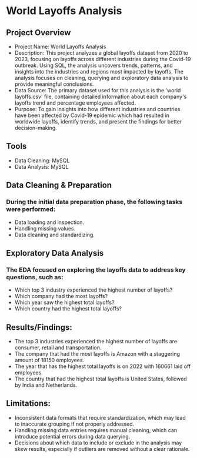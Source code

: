 # World Layoffs Analysis
## Project Overview

- Project Name: World Layoffs Analysis
- Description: This project analyzes a global layoffs dataset from 2020 to 2023, focusing on layoffs across different industries during the Covid-19 outbreak. Using SQL, the analysis uncovers trends, patterns, and insights into the industries and regions most impacted by layoffs. The analysis focuses on cleaning, querying and exploratory data analysis to provide meaningful conclusions.
- Data Source: The primary dataset used for this analysis is the 'world layoffs.csv' file, containing detailed information about each company's layoffs trend and percentage employees affected. 
- Purpose: To gain insights into how different industries and countries have been affected by Covid-19 epidemic which had resulted in worldwide layoffs, identify trends, and present the findings for better decision-making.

## Tools

- Data Cleaning: MySQL
- Data Analysis: MySQL

## Data Cleaning & Preparation

### During the initial data preparation phase, the following tasks were performed:

- Data loading and inspection.
- Handling missing values.
- Data cleaning and standardizing.

## Exploratory Data Analysis

### The EDA focused on exploring the layoffs data to address key questions, such as:

- Which top 3 industry experienced the highest number of layoffs?
- Which company had the most layoffs?
- Which year saw the highest total layoffs?
- Which country had the highest total layoffs?

## Results/Findings:

- The top 3 industries experienced the highest number of layoffs are consumer, retail and transportation.
- The company that had the most layoffs is Amazon with a staggering amount of 18150 employees.
- The year that has the highest total layoffs is on 2022 with 160661 laid off employees.
- The country that had the highest total layoffs is United States, followed by India and Netherlands.

## Limitations:

- Inconsistent data formats that require standardization, which may lead to inaccurate grouping if not properly addressed.
- Handling missing data entries requires manual cleaning, which can introduce potential errors during data querying.
- Decisions about which data to include or exclude in the analysis may skew results, especially if outliers are removed without a clear rationale.
  
